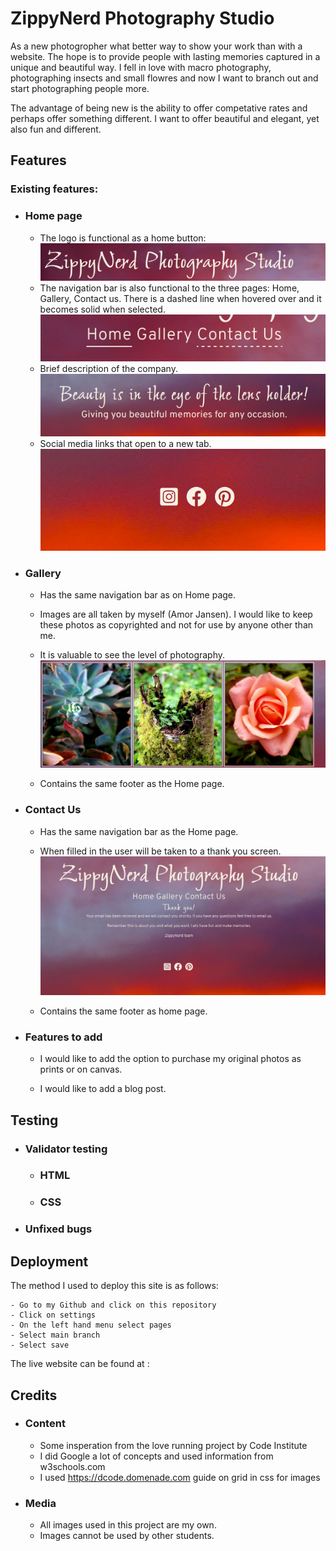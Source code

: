 # ZippyNerd Photography Studio

As a new photogropher what better way to show your work than with a website. The hope is to provide people with
lasting memories captured in a unique and beautiful way. I fell in love with macro photography, photographing insects 
and small flowres and now I want to branch out and start photographing people more.

The advantage of being new is the ability to offer competative rates and perhaps offer something different.
I want to offer beautiful and elegant, yet also fun and different.

## Features
### Existing features:
- ### Home page
   - The logo is functional as a home button:
    ![Image of the logo](/docs/screenshots/logo-home-button.png)
   - The navigation bar is also functional to the three pages: Home, Gallery, Contact us. 
     There is a dashed line when hovered over and it becomes solid when selected.
    ![Image of the navigation bar](/docs/screenshots/nav-bar.png)
   - Brief description of the company.
    ![Image of slogan and brief description](/docs/screenshots/slogan-about.png)
   - Social media links that open to a new tab.
    ![Image of footer](/docs/screenshots/footer.png)

- ### Gallery

   - Has the same navigation bar as on Home page.

   - Images are all taken by myself (Amor Jansen).
     I would like to keep these photos as copyrighted and not for use by anyone other than me.

   - It is valuable to see the level of photography.
    ![Image of some of the gallery images](/docs/screenshots/images.png)

   - Contains the same footer as the Home page.

- ### Contact Us

    - Has the same navigation bar as the Home page.

    - When filled in the user will be taken to a thank you screen.
    ![Image of thank you page](/docs/screenshots/thank-you.png)

    - Contains the same footer as home page.

- ### Features to add

    - I would like to add the option to purchase my original photos as prints or on canvas.

    - I would like to add a blog post.

## Testing

- ### Validator testing
    - ### HTML 

    - ### CSS

- ### Unfixed bugs

## Deployment

The method I used to deploy this site is as follows:

    - Go to my Github and click on this repository
    - Click on settings 
    - On the left hand menu select pages
    - Select main branch 
    - Select save

The live website can be found at :  

## Credits
 
 - ### Content
    - Some insperation from the love running project by Code Institute
    - I did Google a lot of concepts and used information from w3schools.com
    - I used https://dcode.domenade.com guide on grid in css for images
 - ### Media
    
    - All images used in this project are my own.
    - Images cannot be used by other students.